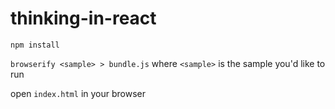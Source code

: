 thinking-in-react
================
``npm install``

``browserify <sample> > bundle.js`` where ``<sample>`` is the sample you'd like to run

open ``index.html`` in your browser